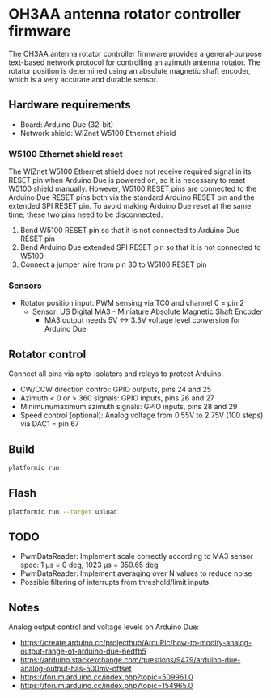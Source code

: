 # OH3AA antenna rotator controller firmware

The OH3AA antenna rotator controller firmware provides a general-purpose text-based network protocol
for controlling an azimuth antenna rotator. The rotator position is determined using an absolute
magnetic shaft encoder, which is a very accurate and durable sensor.

## Hardware requirements

* Board: Arduino Due (32-bit)
* Network shield: WIZnet W5100 Ethernet shield

### W5100 Ethernet shield reset

The WIZnet W5100 Ethernet shield does not receive required signal in its RESET pin when Arduino Due
is powered on, so it is necessary to reset W5100 shield manually. However, W5100 RESET pins are
connected to the Arduino Due RESET pins both via the standard Arduino RESET pin and the extended SPI
RESET pin. To avoid making Arduino Due reset at the same time, these two pins need to be disconnected.

1. Bend W5100 RESET pin so that it is not connected to Arduino Due RESET pin
2. Bend Arduino Due extended SPI RESET pin so that it is not connected to W5100
3. Connect a jumper wire from pin 30 to W5100 RESET pin

### Sensors

* Rotator position input: PWM sensing via TC0 and channel 0 = pin 2
  * Sensor: US Digital MA3 - Miniature Absolute Magnetic Shaft Encoder
    * MA3 output needs 5V <-> 3.3V voltage level conversion for Arduino Due

## Rotator control

Connect all pins via opto-isolators and relays to protect Arduino.

* CW/CCW direction control: GPIO outputs, pins 24 and 25
* Azimuth < 0 or > 360 signals: GPIO inputs, pins 26 and 27
* Minimum/maximum azimuth signals: GPIO inputs, pins 28 and 29
* Speed control (optional): Analog voltage from 0.55V to 2.75V (100 steps) via DAC1 = pin 67

## Build

```bash
platformio run
```

## Flash

```bash
platformio run --target upload
```

## TODO

* PwmDataReader: Implement scale correctly according to MA3 sensor spec: 1 µs = 0 deg, 1023 µs = 359.65 deg
* PwmDataReader: Implement averaging over N values to reduce noise
* Possible filtering of interrupts from threshold/limit inputs

## Notes

Analog output control and voltage levels on Arduino Due:

* https://create.arduino.cc/projecthub/ArduPic/how-to-modify-analog-output-range-of-arduino-due-6edfb5
* https://arduino.stackexchange.com/questions/9479/arduino-due-analog-output-has-500mv-offset
* https://forum.arduino.cc/index.php?topic=509961.0
* https://forum.arduino.cc/index.php?topic=154965.0
